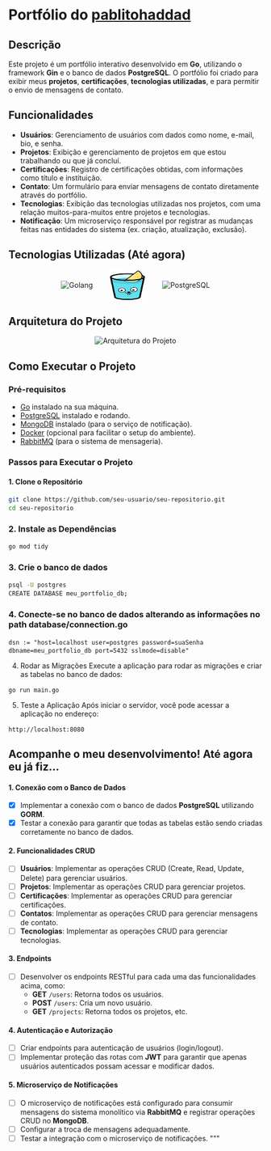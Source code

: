 # Portfólio do [pablitohaddad](https://www.linkedin.com/in/pablohaddad/)

## Descrição
Este projeto é um portfólio interativo desenvolvido em **Go**, utilizando o framework **Gin** e o banco de dados **PostgreSQL**. O portfólio foi criado para exibir meus **projetos**, **certificações**, **tecnologias utilizadas**, e para permitir o envio de mensagens de contato.

## Funcionalidades
- **Usuários**: Gerenciamento de usuários com dados como nome, e-mail, bio, e senha.
- **Projetos**: Exibição e gerenciamento de projetos em que estou trabalhando ou que já concluí.
- **Certificações**: Registro de certificações obtidas, com informações como título e instituição.
- **Contato**: Um formulário para enviar mensagens de contato diretamente através do portfólio.
- **Tecnologias**: Exibição das tecnologias utilizadas nos projetos, com uma relação muitos-para-muitos entre projetos e tecnologias.
- **Notificação**: Um microserviço responsável por registrar as mudanças feitas nas entidades do sistema (ex. criação, atualização, exclusão).

## Tecnologias Utilizadas (Até agora)
<p align="center">
  <img align="center" alt="Golang" height="60" width="90" src="https://cdn.jsdelivr.net/gh/devicons/devicon@latest/icons/go/go-original.svg" style="margin: 0 15px;">
  <img align="center" src="https://raw.githubusercontent.com/gin-gonic/logo/master/color.png" alt="Gin" width="70" height="60" style="margin: 0 15px;">
  <img align="center" src="https://upload.wikimedia.org/wikipedia/commons/2/29/Postgresql_elephant.svg" alt="PostgreSQL" width="90" height="75" style="margin: 0 15px;">
</p>

## Arquitetura do Projeto

<p align="center">
  <img src="https://github.com/user-attachments/assets/777aaef6-08b3-4a22-91b2-a6d317bc349c" alt="Arquitetura do Projeto" width="500">
</p>




## Como Executar o Projeto

### Pré-requisitos
- [Go](https://golang.org/doc/install) instalado na sua máquina.
- [PostgreSQL](https://www.postgresql.org/download/) instalado e rodando.
- [MongoDB](https://www.mongodb.com/try/download/community) instalado (para o serviço de notificação).
- [Docker](https://docs.docker.com/get-docker/) (opcional para facilitar o setup do ambiente).
- [RabbitMQ](https://www.rabbitmq.com/download.html) (para o sistema de mensageria).

### Passos para Executar o Projeto

#### 1. Clone o Repositório
```bash
git clone https://github.com/seu-usuario/seu-repositorio.git
cd seu-repositorio
```
### 2. Instale as Dependências
```bash
go mod tidy
```
### 3. Crie o banco de dados

```bash
psql -U postgres
CREATE DATABASE meu_portfolio_db;
```
### 4. Conecte-se no banco de dados alterando as informações no path database/connection.go
```
dsn := "host=localhost user=postgres password=suaSenha dbname=meu_portfolio_db port=5432 sslmode=disable"
```
4. Rodar as Migrações
Execute a aplicação para rodar as migrações e criar as tabelas no banco de dados:
```
go run main.go
```
5. Teste a Aplicação
Após iniciar o servidor, você pode acessar a aplicação no endereço:
```
http://localhost:8080
```

## Acompanhe o meu desenvolvimento! Até agora eu já fiz...

#### 1. **Conexão com o Banco de Dados**
   - [X] Implementar a conexão com o banco de dados **PostgreSQL** utilizando **GORM**.
   - [X] Testar a conexão para garantir que todas as tabelas estão sendo criadas corretamente no banco de dados.

#### 2. **Funcionalidades CRUD**
   - [ ] **Usuários**: Implementar as operações CRUD (Create, Read, Update, Delete) para gerenciar usuários.
   - [ ] **Projetos**: Implementar as operações CRUD para gerenciar projetos.
   - [ ] **Certificações**: Implementar as operações CRUD para gerenciar certificações.
   - [ ] **Contatos**: Implementar as operações CRUD para gerenciar mensagens de contato.
   - [ ] **Tecnologias**: Implementar as operações CRUD para gerenciar tecnologias.

#### 3. **Endpoints**
   - [ ] Desenvolver os endpoints RESTful para cada uma das funcionalidades acima, como:
     - **GET** `/users`: Retorna todos os usuários.
     - **POST** `/users`: Cria um novo usuário.
     - **GET** `/projects`: Retorna todos os projetos, etc.
   
#### 4. **Autenticação e Autorização**
   - [ ] Criar endpoints para autenticação de usuários (login/logout).
   - [ ] Implementar proteção das rotas com **JWT** para garantir que apenas usuários autenticados possam acessar e modificar dados.

#### 5. **Microserviço de Notificações**
   - [ ] O microserviço de notificações está configurado para consumir mensagens do sistema monolítico via **RabbitMQ** e registrar operações CRUD no **MongoDB**.
   - [ ] Configurar a troca de mensagens adequadamente.
   - [ ] Testar a integração com o microserviço de notificações.
"""
